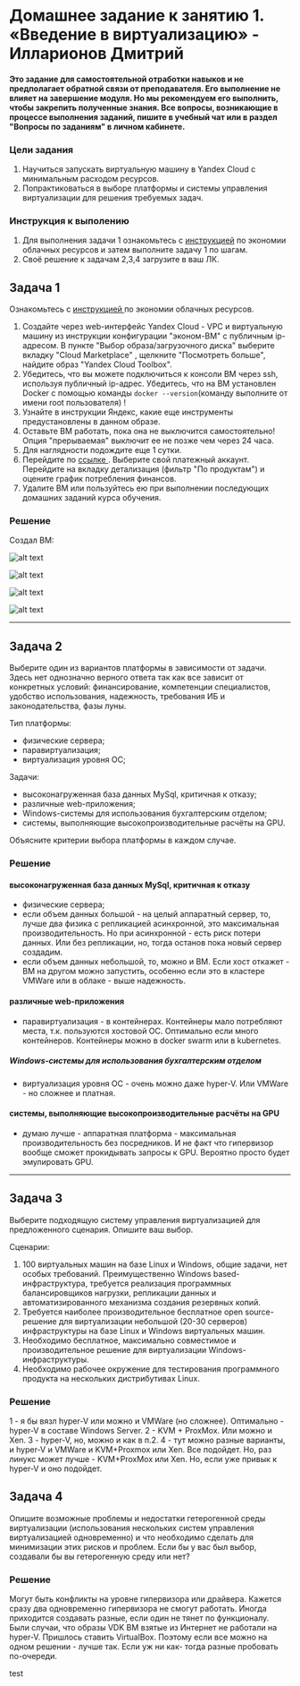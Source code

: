 
# Домашнее задание к занятию 1.  «Введение в виртуализацию» - Илларионов Дмитрий

#### Это задание для самостоятельной отработки навыков и не предполагает обратной связи от преподавателя. Его выполнение не влияет на завершение модуля. Но мы рекомендуем его выполнить, чтобы закрепить полученные знания.  Все вопросы, возникающие в процессе выполнения заданий, пишите в учебный чат или в раздел "Вопросы по заданиям" в личном кабинете.

### Цели задания
1. Научиться запускать виртуальную машину в Yandex Cloud с минимальным расходом ресурсов.
2. Попрактиковаться в выборе платформы  и системы управления виртуализации для решения требуемых задач.

### Инструкция к выполению

1. Для выполнения задачи 1 ознакомьтесь с [инструкцией](https://github.com/netology-code/devops-materials/blob/master/cloudwork.MD) по экономии облачных ресурсов и затем выполните задачу 1 по шагам.
2. Своё решение к задачам 2,3,4 загрузите  в ваш ЛК.
   
## Задача 1

Ознакомьтесь с [инструкцией ](https://github.com/netology-code/devops-materials/blob/master/cloudwork.MD) по экономии облачных ресурсов.


1. Создайте через web-интерфейс Yandex Cloud - VPC и виртуальную машину из инструкции конфигурации "эконом-ВМ" с публичным ip-адресом. В пункте "Выбор образа/загрузочного диска" выберите вкладку "Cloud Marketplace" , щелкните "Посмотреть больше", найдите образ "Yandex Cloud Toolbox".
2. Убедитесь, что вы можете подключиться к консоли ВМ через ssh, используя публичный ip-адрес. Убедитесь, что на ВМ установлен Docker с помощью команды ```docker --version```(команду выполните от имени root пользователя) !
3. Узнайте в инструкции Яндекс, какие еще инструменты предустановлены в данном образе.
4. Оставьте ВМ работать, пока она не выключится самостоятельно! Опция "прерываемая" выключит ее не позже чем через 24 часа. 
5. Для наглядности подождите еще 1 сутки.
6. Перейдите по [ссылке ](https://console.cloud.yandex.ru/billing?section=accounts). Выберите свой платежный аккаунт. Перейдите на вкладку детализация (фильтр "По продуктам") и оцените график потребления финансов.
7. Удалите ВМ или пользуйтесь ею при выполнении последующих домашних заданий курса обучения.

### Решение


Создал ВМ:

![alt text](image.png)

![alt text](image-1.png)

![alt text](image-2.png)

![alt text](image-3.png)


---


## Задача 2

Выберите один из вариантов платформы в зависимости от задачи. Здесь нет однозначно верного ответа так как все зависит от конкретных условий: финансирование, компетенции специалистов, удобство использования, надежность, требования ИБ и законодательства, фазы луны.

Тип платформы:

- физические сервера;
- паравиртуализация;
- виртуализация уровня ОС;

Задачи:

- высоконагруженная база данных MySql, критичная к отказу;
- различные web-приложения;
- Windows-системы для использования бухгалтерским отделом;
- системы, выполняющие высокопроизводительные расчёты на GPU.

Объясните критерии выбора платформы в каждом случае.

### Решение


#### высоконагруженная база данных MySql, критичная к отказу

- физические сервера;
- если объем данных большой - на целый аппаратный сервер, то, лучше два физика с репликацией асинхронной, это максимальная производительность. Но при асинхронной - есть риск потери данных. Или без репликации, но, тогда останов пока новый сервер создадим.
- если объем данных небольшой, то, можно и ВМ. Если хост откажет - ВМ на другом можно запустить, особенно если это в кластере VMWare или в облаке - выше надежность.


#### различные web-приложения

- паравиртуализация - в контейнерах.
Контейнеры мало потребляют места, т.к. пользуются хостовой ОС.
Оптимально если много контейнеров.
Контейнеры можно в docker swarm или в kubernetes.

##### Windows-системы для использования бухгалтерским отделом
- виртуализация уровня ОС - очень можно даже hyper-V. Или VMWare - но сложнее и платная.

#### системы, выполняющие высокопроизводительные расчёты на GPU

- думаю лучше - аппаратная платформа - максимальная производительность без посредников.
И не факт что гипервизор вообще сможет прокидывать запросы к GPU. Вероятно просто будет эмулировать GPU.


----

## Задача 3

Выберите подходящую систему управления виртуализацией для предложенного сценария. Опишите ваш выбор.

Сценарии:

1. 100 виртуальных машин на базе Linux и Windows, общие задачи, нет особых требований. Преимущественно Windows based-инфраструктура, требуется реализация программных балансировщиков нагрузки, репликации данных и автоматизированного механизма создания резервных копий.
2. Требуется наиболее производительное бесплатное open source-решение для виртуализации небольшой (20-30 серверов) инфраструктуры на базе Linux и Windows виртуальных машин.
3. Необходимо бесплатное, максимально совместимое и производительное решение для виртуализации Windows-инфраструктуры.
4. Необходимо рабочее окружение для тестирования программного продукта на нескольких дистрибутивах Linux.

### Решение

1 - я бы вязл hyper-V или можно и VMWare (но сложнее). Оптимально - hyper-V в составе Windows Server.
2 - KVM + ProxMox. Или можно и Xen.
3 - hyper-V, но, можно и как в п.2.
4 - тут можно разные варианты, и hyper-V и VMWare и KVM+Proxmox или Xen. Все подойдет. Но, раз линукс может лучше - KVM+ProxMox или Xen. Но, если уже привык к hyper-V и оно подойдет.


## Задача 4

Опишите возможные проблемы и недостатки гетерогенной среды виртуализации (использования нескольких систем управления виртуализацией одновременно) и что необходимо сделать для минимизации этих рисков и проблем. Если бы у вас был выбор, создавали бы вы гетерогенную среду или нет?

### Решение

Могут быть конфликты на уровне гипервизора или драйвера.
Кажется сразу два одновременно гипервизора не смогут работать.
Иногда приходится создавать разные, если один не тянет по функционалу. 
Были случаи, что образы VDK ВМ взятые из Интернет не работали на hyper-V.
Пришлось ставить VirtualBox.
Поэтому если все можно на одном решении - лучше так. Если уж ни как- тогда разные пробовать по-очереди.

test